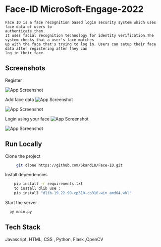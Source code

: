 

 
# Face-ID MicroSoft-Engage-2022
       
    Face ID is a face recognition based login security system which uses face data of users to 
    authenticate them.
    It uses facial recognition technology for identity verification.The system checks that a user's face matches
    up with the face that's trying to log in. Users can setup their face data after registering after they can 
    log in their face.


         



## Screenshots

Register 

![App Screenshot](https://github.com/Skand18/Face-ID/blob/main/ss-readme/Screenshot%20(46).png?raw=true)

Add face data
![App Screenshot](https://github.com/Skand18/Face-ID/blob/main/ss-readme/Screenshot%20(47).png?raw=true)

![App Screenshot](https://github.com/Skand18/Face-ID/blob/main/ss-readme/Screenshot%20(48).png?raw=true)

Login using your face
![App Screenshot](https://github.com/Skand18/Face-ID/blob/main/ss-readme/Screenshot%20(49).png?raw=true)

![App Screenshot](https://github.com/Skand18/Face-ID/blob/main/ss-readme/Screenshot%20(50).png?raw=true)

## Run Locally

Clone the project

```bash
     git clone https://github.com/Skand18/Face-ID.git
```

Install dependencies

```bash
    pip install -r requirements.txt
    to install dlib use :
    pip install "dlib-19.22.99-cp310-cp310-win_amd64.whl"
```

Start the server

```bash
  py main.py
```


## Tech Stack

 Javascript, HTML, CSS , Python, Flask ,OpenCV


